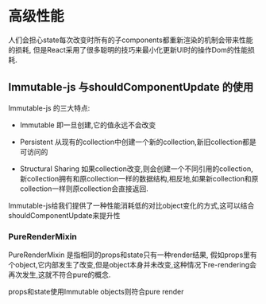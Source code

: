 # 高级性能

人们会担心state每次改变时所有的子components都重新渲染的机制会带来性能的损耗, 但是React采用了很多聪明的技巧来最小化更新UI时的操作Dom的性能损耗.

## Immutable-js 与shouldComponentUpdate 的使用

Immutable-js 的三大特点:

* Immutable 即一旦创建,它的值永远不会改变

* Persistent 从现有的collection中创建一个新的collection,新旧collection都是可访问的

* Structural Sharing 如果collection改变,则会创建一个不同引用的collection,新collection拥有和原collection一样的数据结构,相反地,如果新collection和原collection一样则原collection会直接返回.

Immutable-js给我们提供了一种性能消耗低的对比object变化的方式,这可以结合shouldComponentUpdate来提升性

### PureRenderMixin

PureRenderMixin 是指相同的props和state只有一种render结果, 假如props里有个object,它内部发生了改变,但是object本身并未改变,这种情况下re-rendering会再次发生,这就不符合pure的概念.

props和state使用Immutable objects则符合pure render